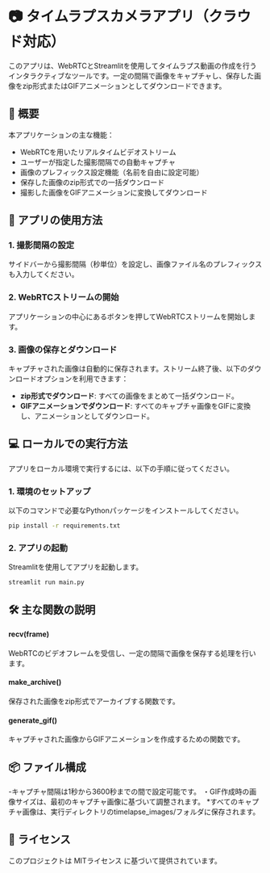 # 📷 タイムラプスカメラアプリ（クラウド対応）

このアプリは、WebRTCとStreamlitを使用してタイムラプス動画の作成を行うインタラクティブなツールです。一定の間隔で画像をキャプチャし、保存した画像をzip形式またはGIFアニメーションとしてダウンロードできます。

## 📄 概要

本アプリケーションの主な機能：
- WebRTCを用いたリアルタイムビデオストリーム
- ユーザーが指定した撮影間隔での自動キャプチャ
- 画像のプレフィックス設定機能（名前を自由に設定可能）
- 保存した画像のzip形式での一括ダウンロード
- 撮影した画像をGIFアニメーションに変換してダウンロード

## 🚀 アプリの使用方法

### 1. 撮影間隔の設定
サイドバーから撮影間隔（秒単位）を設定し、画像ファイル名のプレフィックスも入力してください。

### 2. WebRTCストリームの開始
アプリケーションの中心にあるボタンを押してWebRTCストリームを開始します。

### 3. 画像の保存とダウンロード
キャプチャされた画像は自動的に保存されます。ストリーム終了後、以下のダウンロードオプションを利用できます：
- **zip形式でダウンロード**: すべての画像をまとめて一括ダウンロード。
- **GIFアニメーションでダウンロード**: すべてのキャプチャ画像をGIFに変換し、アニメーションとしてダウンロード。

## 💻 ローカルでの実行方法

アプリをローカル環境で実行するには、以下の手順に従ってください。

### 1. 環境のセットアップ
以下のコマンドで必要なPythonパッケージをインストールしてください。

```bash
pip install -r requirements.txt
```

### 2. アプリの起動
Streamlitを使用してアプリを起動します。
```bash
streamlit run main.py
```

## 🛠️ 主な関数の説明
#### recv(frame)
WebRTCのビデオフレームを受信し、一定の間隔で画像を保存する処理を行います。
#### make_archive()
保存された画像をzip形式でアーカイブする関数です。
#### generate_gif()
キャプチャされた画像からGIFアニメーションを作成するための関数です。

## 📦 ファイル構成
-キャプチャ間隔は1秒から3600秒までの間で設定可能です。
・GIF作成時の画像サイズは、最初のキャプチャ画像に基づいて調整されます。
*すべてのキャプチャ画像は、実行ディレクトリのtimelapse_images/フォルダに保存されます。

## 📜 ライセンス
このプロジェクトは MITライセンス に基づいて提供されています。
